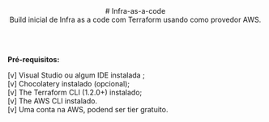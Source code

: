 <div align="center">
# Infra-as-a-code </br>
Build inicial de Infra as a code com Terraform usando como provedor AWS.

</br></br></div>
<b> Pré-requisitos: </b>

[v] Visual Studio ou algum IDE instalada ; </br>
[v] Chocolatery instalado (opcional); </br>
[v] The Terraform CLI (1.2.0+) instalado; </br>
[v] The AWS CLI instalado. </br>
[v] Uma conta na AWS, podend ser tier gratuito.</br>






